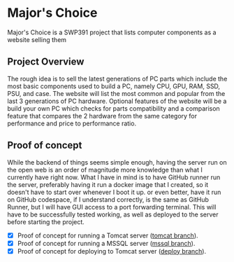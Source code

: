 # Major's Choice
Major's Choice is a SWP391 project that lists computer components as a website selling them

## Project Overview

The rough idea is to sell the latest generations of PC parts which include the most basic components used to build a PC, namely CPU, GPU, RAM, SSD, PSU, and case. The website will list the most common and popular from the last 3 generations of PC hardware. Optional features of the website will be a build your own PC which checks for parts compatibility and a comparison feature that compares the 2 hardware from the same category for performance and price to performance ratio.

## Proof of concept

While the backend of things seems simple enough, having the server run on the open web is an order of magnitude more knowledge than what I currently have right now. What I have in mind is to have GitHub runner run the server, preferably having it run a docker image that I created, so it doesn't have to start over whenever I boot it up. or even better, have it run on GitHub codespace, if I understand correctly, is the same as GitHub Runner, but I will have GUI access to a port forwarding terminal. This will have to be successfully tested working, as well as deployed to the server before starting the project.

- [x] Proof of concept for running a Tomcat server ([tomcat branch](https://github.com/iamSlightlyWind/majors_choice/tree/poc_tomcat)).
- [x] Proof of concept for running a MSSQL server ([mssql branch](https://github.com/iamSlightlyWind/majors_choice/tree/poc_mssql)).
- [x] Proof of concept for deploying to Tomcat server ([deploy branch](https://github.com/iamSlightlyWind/majors_choice/tree/poc_deploy)).
